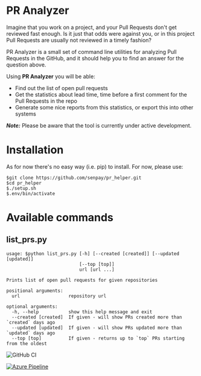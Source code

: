 # PR Analyzer
Imagine that you work on a project, and your Pull Requests don't get reviewed fast enough. Is it just that odds were
against you, or in this project Pull Requests are usually not reviewed in a timely fashion?

PR Analyzer is a small set of command line utilities for analyzing Pull Requests in the GitHub, and it should help you
to find an answer for the question above.

Using **PR Analyzer** you will be able:
  -  Find out the list of open pull requests
  -  Get the statistics about lead time, time before a first comment for the Pull Requests in the repo
  -  Generate some nice reports from this statistics, or export this into other systems
  
***Note:*** Please be aware that the tool is currently under active development.

# Installation
As for now there's no easy way (i.e. pip) to install. For now, please use:
```
$git clone https://github.com/senpay/pr_helper.git
$cd pr_helper
$./setup.sh
$.env/bin/activate
```

# Available commands
## list_prs.py

```
usage: $python list_prs.py [-h] [--created [created]] [--updated [updated]]
                           [--top [top]]
                           url [url ...]

Prints list of open pull requests for given repositories

positional arguments:
  url                  repository url

optional arguments:
  -h, --help           show this help message and exit
  --created [created]  If given - will show PRs created more than `created` days ago
  --updated [updated]  If given - will show PRs updated more than `updated` days ago
  --top [top]          If given - returns up to `top` PRs starting from the oldest
```

![GitHub CI](https://github.com/senpay/pr_analyzer/workflows/ci/badge.svg)
  
 
[![Azure Pipeline](https://apushkarev.visualstudio.com/pr%20analyzer/_apis/build/status/Alex%20Pushkarev%20CI-Python%20package-CI)](https://apushkarev.visualstudio.com/pr%20analyzer/_build/latest?definitionId=2)
